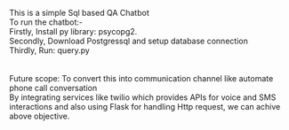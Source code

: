 This is a simple Sql based QA Chatbot <br />
To run the chatbot:- <br />
Firstly, Install py library: psycopg2. <br />
Secondly, Download Postgressql and setup database connection <br />
Thirdly, Run: query.py <br />
<br />
<br />
Future scope: To convert this into communication channel like automate phone call conversation <br />
By integrating services like twilio which provides APIs for voice and SMS interactions and also using Flask for handling Http request, we can achive above objective. <br />
